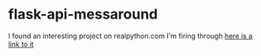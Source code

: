 # flask-api-messaround
I found an interesting project on realpython.com I'm firing through
[here is a link to it](https://realpython.com/flask-connexion-rest-api/#planning-part-one)

